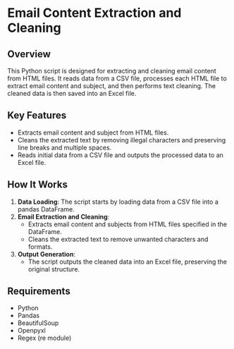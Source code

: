 # Email Content Extraction and Cleaning

## Overview
This Python script is designed for extracting and cleaning email content from HTML files. It reads data from a CSV file, processes each HTML file to extract email content and subject, and then performs text cleaning. The cleaned data is then saved into an Excel file.

## Key Features
- Extracts email content and subject from HTML files.
- Cleans the extracted text by removing illegal characters and preserving line breaks and multiple spaces.
- Reads initial data from a CSV file and outputs the processed data to an Excel file.

## How It Works
1. **Data Loading**: The script starts by loading data from a CSV file into a pandas DataFrame.
2. **Email Extraction and Cleaning**:
   - Extracts email content and subjects from HTML files specified in the DataFrame.
   - Cleans the extracted text to remove unwanted characters and formats.
3. **Output Generation**:
   - The script outputs the cleaned data into an Excel file, preserving the original structure.

## Requirements
- Python
- Pandas
- BeautifulSoup
- Openpyxl
- Regex (re module)
